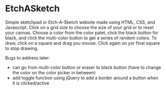 # EtchASketch

Simple sketchpad or Etch-A-Sketch website made using HTML, CSS, and Javascript. Click on a grid size to choose the size of your grid or to reset your canvas. Choose a color from the color palet, click the black button for black, and click the multi-color button to get a series of random colors. To draw, click on a square and drag you mouse. Click again on yor final square to stop drawing.

Bugs to address later:
- can go from multi-color button or eraser to black button (have to change the color on the color picker in between)
- add toggle function using jQuery to add a border around a button when it is clicked/active
